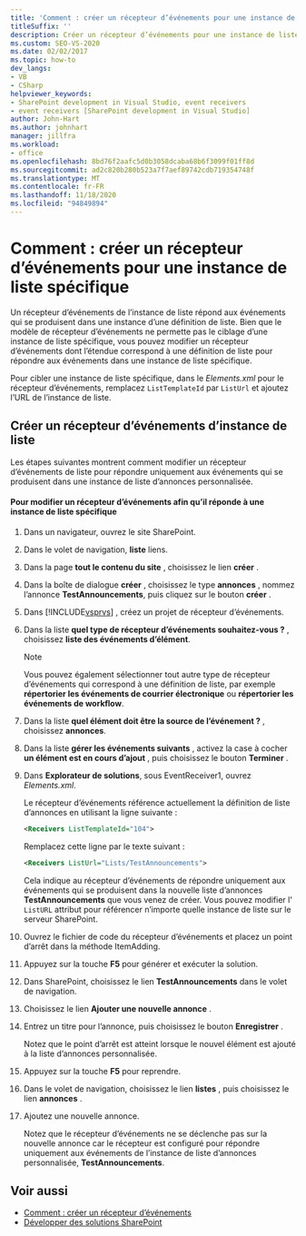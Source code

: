 ```yaml
---
title: 'Comment : créer un récepteur d’événements pour une instance de liste spécifique | Microsoft Docs'
titleSuffix: ''
description: Créer un récepteur d’événements pour une instance de liste spécifique. Un récepteur d’événements de l’instance de liste répond aux événements qui se produisent dans une instance d’une définition de liste.
ms.custom: SEO-VS-2020
ms.date: 02/02/2017
ms.topic: how-to
dev_langs:
- VB
- CSharp
helpviewer_keywords:
- SharePoint development in Visual Studio, event receivers
- event receivers [SharePoint development in Visual Studio]
author: John-Hart
ms.author: johnhart
manager: jillfra
ms.workload:
- office
ms.openlocfilehash: 8bd76f2aafc5d0b3058dcaba68b6f3099f01ff8d
ms.sourcegitcommit: ad2c820b280b523a7f7aef89742cdb719354748f
ms.translationtype: MT
ms.contentlocale: fr-FR
ms.lasthandoff: 11/18/2020
ms.locfileid: "94849894"
---
```

# <a name="how-to-create-an-event-receiver-for-a-specific-list-instance"></a>Comment : créer un récepteur d’événements pour une instance de liste spécifique
  Un récepteur d’événements de l’instance de liste répond aux événements qui se produisent dans une instance d’une définition de liste. Bien que le modèle de récepteur d’événements ne permette pas le ciblage d’une instance de liste spécifique, vous pouvez modifier un récepteur d’événements dont l’étendue correspond à une définition de liste pour répondre aux événements dans une instance de liste spécifique.

 Pour cibler une instance de liste spécifique, dans le *Elements.xml* pour le récepteur d’événements, remplacez `ListTemplateId` par `ListUrl` et ajoutez l’URL de l’instance de liste.

## <a name="create-a-list-instance-event-receiver"></a>Créer un récepteur d’événements d’instance de liste
 Les étapes suivantes montrent comment modifier un récepteur d’événements de liste pour répondre uniquement aux événements qui se produisent dans une instance de liste d’annonces personnalisée.

#### <a name="to-modify-an-event-receiver-to-respond-to-a-specific-list-instance"></a>Pour modifier un récepteur d’événements afin qu’il réponde à une instance de liste spécifique

1. Dans un navigateur, ouvrez le site SharePoint.

2. Dans le volet de navigation, **liste** liens.

3. Dans la page **tout le contenu du site** , choisissez le lien **créer** .

4. Dans la boîte de dialogue **créer** , choisissez le type **annonces** , nommez l’annonce **TestAnnouncements**, puis cliquez sur le bouton **créer** .

5. Dans [!INCLUDE[vsprvs](../sharepoint/includes/vsprvs-md.md)] , créez un projet de récepteur d’événements.

6. Dans la liste **quel type de récepteur d’événements souhaitez-vous ?** , choisissez **liste des événements d’élément**.

    > [!NOTE]
    > Vous pouvez également sélectionner tout autre type de récepteur d’événements qui correspond à une définition de liste, par exemple **répertorier les événements de courrier électronique** ou **répertorier les événements de workflow**.

7. Dans la liste **quel élément doit être la source de l’événement ?** , choisissez **annonces**.

8. Dans la liste **gérer les événements suivants** , activez la case à cocher **un élément est en cours d’ajout** , puis choisissez le bouton **Terminer** .

9. Dans **Explorateur de solutions**, sous EventReceiver1, ouvrez *Elements.xml*.

     Le récepteur d’événements référence actuellement la définition de liste d’annonces en utilisant la ligne suivante :

    ```xml
    <Receivers ListTemplateId="104">
    ```

     Remplacez cette ligne par le texte suivant :

    ```xml
    <Receivers ListUrl="Lists/TestAnnouncements">
    ```

     Cela indique au récepteur d’événements de répondre uniquement aux événements qui se produisent dans la nouvelle liste d’annonces **TestAnnouncements** que vous venez de créer. Vous pouvez modifier l' `ListURL` attribut pour référencer n’importe quelle instance de liste sur le serveur SharePoint.

10. Ouvrez le fichier de code du récepteur d’événements et placez un point d’arrêt dans la méthode ItemAdding.

11. Appuyez sur la touche **F5** pour générer et exécuter la solution.

12. Dans SharePoint, choisissez le lien **TestAnnouncements** dans le volet de navigation.

13. Choisissez le lien **Ajouter une nouvelle annonce** .

14. Entrez un titre pour l’annonce, puis choisissez le bouton **Enregistrer** .

     Notez que le point d’arrêt est atteint lorsque le nouvel élément est ajouté à la liste d’annonces personnalisée.

15. Appuyez sur la touche **F5** pour reprendre.

16. Dans le volet de navigation, choisissez le lien **listes** , puis choisissez le lien **annonces** .

17. Ajoutez une nouvelle annonce.

     Notez que le récepteur d’événements ne se déclenche pas sur la nouvelle annonce car le récepteur est configuré pour répondre uniquement aux événements de l’instance de liste d’annonces personnalisée, **TestAnnouncements**.

## <a name="see-also"></a>Voir aussi
- [Comment : créer un récepteur d’événements](../sharepoint/how-to-create-an-event-receiver.md)
- [Développer des solutions SharePoint](../sharepoint/developing-sharepoint-solutions.md)
